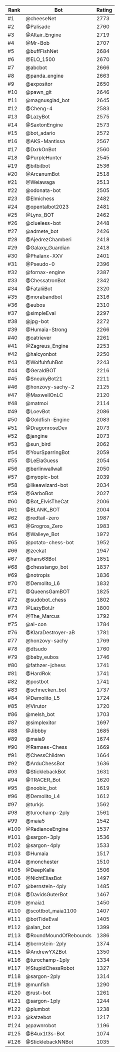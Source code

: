 Rank|Bot|Rating
---|---|---
#1|@cheeseNet|2773
#2|@Palisade|2760
#3|@Altair_Engine|2719
#4|@Mr-Bob|2707
#5|@buffFishNet|2684
#6|@ELO_1500|2670
#7|@abcbot|2666
#8|@panda_engine|2663
#9|@expositor|2650
#10|@pawn_git|2646
#11|@magnusglad_bot|2645
#12|@Cheng-4|2583
#13|@LazyBot|2575
#14|@SaxtonEngine|2573
#15|@bot_adario|2572
#16|@AKS-Mantissa|2567
#17|@DxrkOnBot|2560
#18|@PurpleHunter|2545
#19|@bitbitbot|2536
#20|@ArcanumBot|2518
#21|@Weiawaga|2513
#22|@odonata-bot|2505
#23|@Elmichess|2482
#24|@opentalbot2023|2481
#25|@Lynx_BOT|2462
#26|@clueless-bot|2448
#27|@admete_bot|2426
#28|@AjedrezChamberi|2418
#29|@Galaxy_Guardian|2418
#30|@Phalanx-XXV|2401
#31|@Pseudo-0|2396
#32|@fornax-engine|2387
#33|@ChessatronBot|2342
#34|@FataliiBot|2320
#35|@morabandbot|2316
#36|@eubos|2310
#37|@simpleEval|2297
#38|@jpg-bot|2272
#39|@Humaia-Strong|2266
#40|@catriever|2261
#41|@Zagreus_Engine|2253
#42|@halcyonbot|2250
#43|@WolfuhfuhBot|2243
#44|@GeraldBOT|2216
#45|@SneakyBot21|2211
#46|@honzovy-sachy-2|2125
#47|@MaxwellOnLC|2120
#48|@matmoi|2114
#49|@LoevBot|2086
#50|@Goldfish-Engine|2083
#51|@DragonroseDev|2073
#52|@jangine|2073
#53|@sun_bird|2062
#54|@YourSparringBot|2059
#55|@LeElaGuess|2054
#56|@berlinwallwall|2050
#57|@myopic-bot|2039
#58|@likeawizard-bot|2034
#59|@GarboBot|2027
#60|@Bot_ElvisTheCat|2006
#61|@BLANK_BOT|2004
#62|@redtail-zero|1987
#63|@Grogros_Zero|1983
#64|@Walleye_Bot|1972
#65|@potato-chess-bot|1952
#66|@zeekat|1947
#67|@hans68Bot|1851
#68|@chesstango_bot|1837
#69|@notropis|1836
#70|@Demolito_L6|1832
#71|@QueensGamBOT|1825
#72|@sudobot_chess|1802
#73|@LazyBotJr|1800
#74|@The_Marcus|1792
#75|@ai-con|1784
#76|@KlaraDestroyer-aB|1781
#77|@honzovy-sachy|1769
#78|@dtsudo|1760
#79|@baby_eubos|1746
#80|@fathzer-jchess|1741
#81|@HardRok|1741
#82|@postbot|1741
#83|@schnecken_bot|1737
#84|@Demolito_L5|1724
#85|@Virutor|1720
#86|@melsh_bot|1703
#87|@simplexitor|1697
#88|@Jibbby|1685
#89|@maia9|1674
#90|@Ramses-Chess|1669
#91|@ChessChildren|1664
#92|@ArduChessBot|1636
#93|@SticklebackBot|1631
#94|@TRACER_Bot|1620
#95|@noobic_bot|1619
#96|@Demolito_L4|1612
#97|@turkjs|1562
#98|@turochamp-2ply|1561
#99|@maia5|1542
#100|@RadianceEngine|1537
#101|@sargon-3ply|1536
#102|@sargon-4ply|1533
#103|@Humaia|1517
#104|@monchester|1510
#105|@DeepKalle|1506
#106|@NichtEliasBot|1497
#107|@bernstein-4ply|1485
#108|@DavidsGuterBot|1467
#109|@maia1|1450
#110|@scottbot_maia1100|1407
#111|@botTideEval|1405
#112|@alan_bot|1399
#113|@RoundMoundOfRebounds|1386
#114|@bernstein-2ply|1374
#115|@AndrewYXZBot|1350
#116|@turochamp-1ply|1334
#117|@StupidChessRobot|1327
#118|@sargon-2ply|1314
#119|@munfish|1290
#120|@rust-bot|1261
#121|@sargon-1ply|1244
#122|@plumbot|1238
#123|@katzebot|1217
#124|@pawnrobot|1196
#125|@B4ux1t3s-Bot|1074
#126|@SticklebackNNBot|1035
